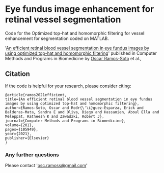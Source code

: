 # Eye fundus image enhancement for retinal vessel segmentation
Code for the Optimized top-hat and homomorphic filtering for vessel enhancement for segmentation coded on MATLAB.

'[An efficient retinal blood vessel segmentation in eye fundus images by using optimized top-hat and homomorphic filtering](https://doi.org/10.1016/j.cmpb.2021.105949)' published in Computer Methods and Programs in Biomedicine by [Oscar Ramos-Soto](https://scholar.google.com/citations?user=EzhiQbkAAAAJ&hl) et al., 

## Citation

If the code is helpful for your research, please consider citing:

  ```shell
  @article{ramos2021efficient,
  title={An efficient retinal blood vessel segmentation in eye fundus images by using optimized top-hat and homomorphic filtering},
  author={Ramos-Soto, Oscar and Rodr{\'\i}guez-Esparza, Erick and Balderas-Mata, Sandra E and Oliva, Diego and Hassanien, Aboul Ella and Meleppat, Ratheesh K and Zawadzki, Robert J},
  journal={Computer Methods and Programs in Biomedicine},
  volume={201},
  pages={105949},
  year={2021},
  publisher={Elsevier}
}

  ```

### Any further questions

Please contact 'osc.ramoss@gmail.com'
